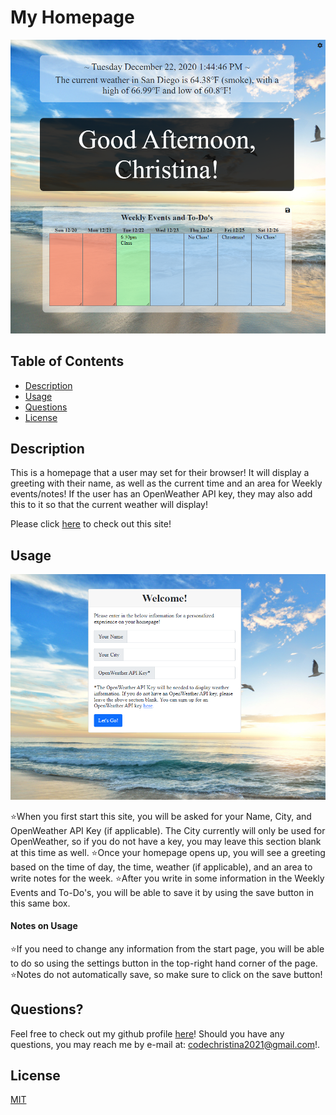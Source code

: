 # My Homepage

![Overview](./assets/images/readme-screenshot-1.png)

## Table of Contents
* [Description](#description)
* [Usage](#usage)
* [Questions](#questions)
* [License](#license)

## Description

This is a homepage that a user may set for their browser!  It will display a greeting with their name, as well as the current time and an area for Weekly events/notes!  If the user has an OpenWeather API key, they may also add this to it so that the current weather will display!

Please click [here](https://christina2021.github.io/my-homepage/) to check out this site!

## Usage

![usage1](./assets/images/readme-screenshot-2.png)

⭐When you first start this site, you will be asked for your Name, City, and OpenWeather API Key (if applicable).  The City currently will only be used for OpenWeather, so if you do not have a key, you may leave this section blank at this time as well.
⭐Once your homepage opens up, you will see a greeting based on the time of day, the time, weather (if applicable), and an area to write notes for the week.
⭐After you write in some information in the Weekly Events and To-Do's, you will be able to save it by using the save button in this same box.

#### Notes on Usage

⭐If you need to change any information from the start page, you will be able to do so using the settings button in the top-right hand corner of the page.
⭐Notes do not automatically save, so make sure to click on the save button!

## Questions?
Feel free to check out my github profile [here](https://github.com/test)!
Should you have any questions, you may reach me by e-mail at: <a href="mailto:codechristina2021@gmail.com?subject=Hi,%20Christina!">codechristina2021@gmail.com</a>!.

## License
[MIT](https://choosealicense.com/licenses/mit/#)
